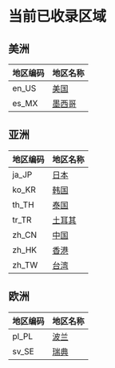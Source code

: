 # 当前已收录区域

## 美洲

| 地区编码 | 地区名称 |
| --- | --- |
| en_US | [美国](en_US/index.md) | 
| es_MX | [墨西哥](es_MX/index.md) | 

## 亚洲

| 地区编码 | 地区名称 |
| --- | --- |
| ja_JP | [日本](ja_JP/index.md) | 
| ko_KR | [韩国](ko_KR/index.md) | 
| th_TH | [泰国](th_TH/index.md) | 
| tr_TR | [土耳其](tr_TR/index.md) | 
| zh_CN | [中国](zh_CN/index.md) | 
| zh_HK | [香港](zh_HK/index.md) | 
| zh_TW | [台湾](zh_TW/index.md) | 

## 欧洲

| 地区编码 | 地区名称 |
| --- | --- |
| pl_PL | [波兰](pl_PL/index.md) | 
| sv_SE | [瑞典](sv_SE/index.md) | 
